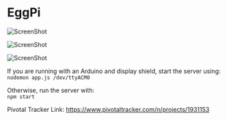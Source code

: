 # EggPi

![ScreenShot](https://raw.github.com/StephenHanzlik/q2pi/readme-improve/readme-images/about.png)

![ScreenShot](https://raw.github.com/StephenHanzlik/q2pi/readme-improve/readme-images/body.png)

![ScreenShot](https://raw.github.com/StephenHanzlik/q2pi/readme-improve/readme-images/streaming.png)


If you are running with an Arduino and display shield, start the server using:<br />
 `nodemon app.js /dev/ttyACM0`

 Otherwise, run the server with:<br />
 `npm start`

Pivotal Tracker Link:
https://www.pivotaltracker.com/n/projects/1931153
